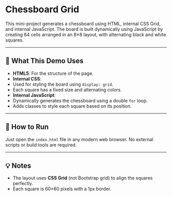 # Chessboard Grid

This mini-project generates a chessboard using HTML, internal CSS Grid, and internal JavaScript. The board is built
dynamically using JavaScript by creating 64 cells arranged in an 8×8 layout, with alternating black and white squares.

---

## 📌 What This Demo Uses

- **HTML5**: For the structure of the page.
- **Internal CSS**:
- Used for styling the board using `display: grid`.
- Each square has a fixed size and alternating colors.
- **Internal JavaScript**:
- Dynamically generates the chessboard using a double `for` loop.
- Adds classes to style each square based on its position.

---

## 🚀 How to Run

Just open the `index.html` file in any modern web browser. No external scripts or build tools are required.

---

## 💡 Notes

- The layout uses **CSS Grid** (not Bootstrap grid) to align the squares perfectly.
- Each square is 60×60 pixels with a 1px border.